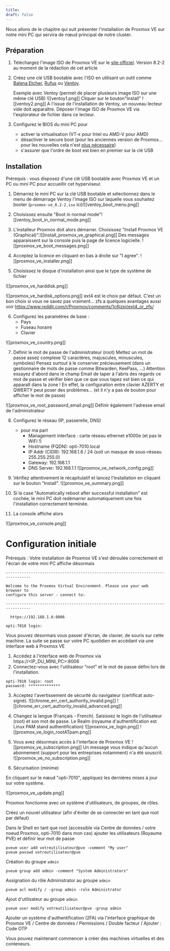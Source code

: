 ```yaml
---
title: 
draft: false
---
```

Nous allons de le chapitre qui suit présenter l'installation de Proxmox VE sur notre mini PC qui servira de nœud principal de notre cluster.

## Préparation

1. Téléchargez l'image ISO de Proxmox VE sur le [site officiel](https://www.proxmox.com/en/downloads). Version 8.2-2 au moment de la rédaction de cet article
2. Créez une clé USB bootable avec l'ISO en utilisant un outil comme [Balena Etcher](https://etcher.balena.io/), [Rufus](https://rufus.ie/fr/) ou [Ventoy](https://www.ventoy.net/).

	Exemple avec Ventoy (permet de placer plusieurs image ISO sur une même clé USB)
	![[ventoy1.png]]
	Cliquer sur le bouton"Install"
	![[ventoy2.png]]
	A l'issue de l'installation de Ventoy, un nouveau lecteur vide doit apparaître. Déposer l'image ISO de Proxmox VE via l'explorateur de fichier dans ce lecteur.
3. Configurez le BIOS du mini PC pour
	- activer la virtualisation (VT-x pour Intel ou AMD-V pour AMD)
	- désactiver le secure boot (pour les anciennes version de Proxmox... pour les nouvelles cela n'est [plus nécessaire](https://pve.proxmox.com/wiki/Secure_Boot_Setup))
	- s'assurer que l'ordre de boot est bien en premier sur la clé USB

## Installation

Prérequis : vous disposez d'une clé USB bootable avec Proxmox VE et un PC ou mini PC pour accueillir cet hyperviseur.

1. Démarrez le mini PC sur la clé USB bootable et sélectionnez dans le menu de démarrage Ventoy l'image ISO sur laquelle vous souhaitez booter (`proxmox-ve_8.2-2.iso` ici)![[ventoy_boot_menu.png]]

2. Choisissez ensuite "Boot in normal mode"![[ventoy_boot_in_normal_mode.png]]

3. L'installeur Proxmox doit alors démarrer. Choisissez "Install Proxmox VE (Graphical)".![[install_proxmox_ve_graphical.png]]
Des messages apparaissent sur la console puis la page de licence logicielle.
![[proxmox_ve_boot_messages.png]]

4. Acceptez la licence en cliquant en bas à droite sur "I agree".
![[proxmox_ve_installer.png]]



5. Choisissez le disque d'installation ainsi que le type de système de fichier

![[proxmox_ve_harddisk.png]]

![[proxmox_ve_hardisk_options.png]]
ext4 est le choix par défaut. C'est un bon choix si vous ne savez pas vraiment... zfs a quelques avantages aussi voir https://www.reddit.com/r/Proxmox/comments/1c6jzpi/ext4_or_zfs/

6. Configurez les paramètres de base :
	- Pays
	- Fuseau horaire
	- Clavier

![[proxmox_ve_country.png]]  

7. Définir le mot de passe de l'administrateur (root) 
   Mettez un mot de passe assez complexe 12 caractères, majuscules, minuscules, symboles) 
   Pensez surtout à le conserver précieusement (dans un gestionnaire de mots de passe comme Bitwarden, KeePass, ...)
   Attention essayez d'abord dans le champ Email de taper à l'abris des regards ce mot de passe et vérifier bien que ce que vous tapez est bien ce qui apparaît dans la zone ! En effet, la configuration entre clavier AZERTY et QWERTY peut poser des problèmes... (et il n'y a pas de bouton pour afficher le mot de passe)

![[proxmox_ve_root_password_email.png]]
	Définir également l'adresse email de l'administrateur

8. Configurez le réseau (IP, passerelle, DNS)
	  - pour ma part
		  - Management interface : carte réseau ethernet e1000e (et pas le WiFi !)
		  - Hostname (FQDN): opti-7010.local
		  - IP Addr (CIDR): 192.168.1.6 / 24 (soit un masque de sous-réseau 255.255.255.0)
		  - Gateway: 192.168.1.1
		  - DNS Server: 192.168.1.1
![[proxmox_ve_network_config.png]]

9. Vérifiez attentivement le récapitulatif et lancez l'installation en cliquant sur le bouton "Install".
![[proxmox_ve_summary.png]]

10. Si la case "Automatically reboot after successful installation" est cochée, le mini PC doit redémarrer automatiquement une fois l'installation correctement terminée.
11. La console affiche alors

![[proxmox_ve_console.png]]
# Configuration initiale

Prérequis : Votre installation de Proxmox VE s'est déroulée correctement et l'écran de votre mini PC affiche désormais

```
---------------------------------------------------------------------------------

Welcome to the Proxmox Virtual Environment. Please use your web browser to
configure this server - connect to:

---------------------------------------------------------------------------------

  https://192.168.1.6:8006

opti-7010 login: 
```

Vous pouvez désormais vous passer d'écran, de clavier, de souris sur cette machine. La suite se passe sur votre PC quotidien en accédant via une interface web à Proxmox VE

1. Accédez à l'interface web de Proxmox via https://<IP_DU_MINI_PC>:8006
2. Connectez-vous avec l'utilisateur "root" et le mot de passe défini lors de l'installation.
```
opti-7010 login: root
password: **************
```

3. Acceptez l'avertissement de sécurité du navigateur (certificat auto-signé).
   ![[chrome_err_cert_authority_invalid.png]]
   ![[chrome_err_cert_authority_invalid_advanced.png]]
4. Changez la langue (Français - French). Saisissez le login de l'utilisateur (root) et son mot de passe. Le Realm (royaume d'authentification est Linux PAM stand authentification)
   ![[proxmox_ve_login.png]]
   ![[proxmox_ve_login_rootATpam.png]]
5. Vous avez désormais accès à l'interface de Proxmox VE
   ![[proxmox_ve_subscription.png]]
   Un message vous indique qu'aucun abonnement (support pour les entreprises notamment) n'a été souscrit.
   ![[proxmox_ve_no_subscription.png]]
	
6. Sécurisation (minime)

En cliquant sur le nœud "opti-7010", appliquez les dernières mises à jour sur votre système.

![[proxmox_ve_update.png]]


Proxmox fonctionne avec un système d'utilisateurs, de groupes, de rôles.

Créez un nouvel utilisateur (afin d'éviter de se connecter en tant que root par défaut)

Dans le Shell en tant que root (accessible via Centre de données / votre noeud Proxmox, opti-7010 dans mon cas) ajouter les utilisateurs (Royaume PVE) et définir leur mot de passe

	pveum user add votreutilisateur@pve -comment "My user"
	pveum passwd votreutilisateur@pve

Création du groupe `admin`

    pveum group add admin -comment "System Administrators"

Assignation du rôle Administrator au groupe `admin`

    pveum acl modify / -group admin -role Administrator

Ajout d'utilisateur au groupe `admin`

	pveum user modify votreutilisateur@pve -group admin

Ajouter un système d'authentification (2FA) via l'interface graphique de Proxmox VE / Centre de données / Permissions / Double facteur / Ajouter : Code OTP


Vous pouvez maintenant commencer à créer des machines virtuelles et des conteneurs.

